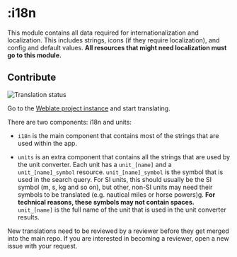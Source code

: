 # :i18n

This module contains all data required for internationalization and localization. This includes
strings, icons (if they require localization), and config and default values. **All resources that
might need localization must go to this module.**

## Contribute

![Translation status](https://i18n.mm20.de/widgets/kvaesitso/-/multi-auto.svg)

Go to the [Weblate project instance](https://i18n.mm20.de/engage/kvaesitso/) and start translating.

There are two components: i18n and units:

- `i18n` is the main component that contains most of the strings that are used within the app.

- `units` is an extra component that contains all the strings that are used by the unit converter.
Each unit has a `unit_[name]` and a `unit_[name]_symbol` resource. `unit_[name]_symbol` is the
symbol that is used in the search query. For SI units, this should usually be the SI symbol (m, s, kg and so on),
but other, non-SI units may need their symbols to be translated (e.g. nautical miles or horse powers)g.
**For technical reasons, these symbols may not contain spaces.** `unit_[name]` is the full name
  of the unit that is used in the unit converter results.

New translations need to be reviewed by a reviewer before they get merged into the main repo. If you
are interested in becoming a reviewer, open a new issue with your request.
